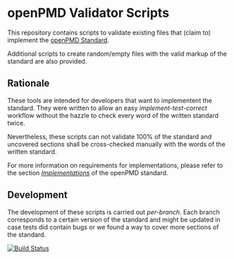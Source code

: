 openPMD Validator Scripts
=========================

This repository contains scripts to validate existing files that (claim to)
implement the [openPMD Standard](https://github.com/openPMD/openPMD-standard).

Additional scripts to create random/empty files with the valid markup of the
standard are also provided.


Rationale
---------

These tools are intended for developers that want to implementent the standard.
They were written to allow an easy *implement-test-correct* workflow without
the hazzle to check every word of the written standard twice.

Nevertheless, these scripts can not validate 100% of the standard and uncovered
sections shall be cross-checked manually with the words of the written
standard.

For more information on requirements for implementations, please refer to the
section
[*Implementations*](https://github.com/openPMD/openPMD/blob/1.0.0/STANDARD.md#implementations)
of the openPMD standard.


Development
-----------

The development of these scripts is carried out *per-branch*.
Each branch corresponds to a certain version of the standard and might
be updated in case tests did contain bugs or we found a way to cover more
sections of the standard.

[![Build Status](https://travis-ci.org/openPMD/openPMD-validator.svg?branch=1.0.0)](https://travis-ci.org/openPMD/openPMD-validator)
